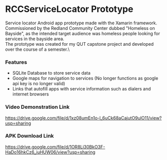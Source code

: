 # RCCServiceLocator Prototype
Service locator Android app prototype made with the Xamarin framework.\
Commissioned by the Redland Community Center dubbed "Homeless on Bayside", as the intended target audience was homeless people looking for services in the bayside area.\
The prototype was created for my QUT capstone project and developed over the course of a semester.\

### Features
- SQLite Database to store service data
- Google maps for navigation to services (No longer functions as google api key is no longer valid)
- Links that autofill apps with service information such as dialers and internet browsers 
### Video Demonstration Link
https://drive.google.com/file/d/1xz08umEn1o-l_6uCk68aCajutO9ulO11/view?usp=sharing
### APK Download Link
https://drive.google.com/file/d/1OR8Li30BkO3F-HaDo16hkCz6_iuHUW06/view?usp=sharing
